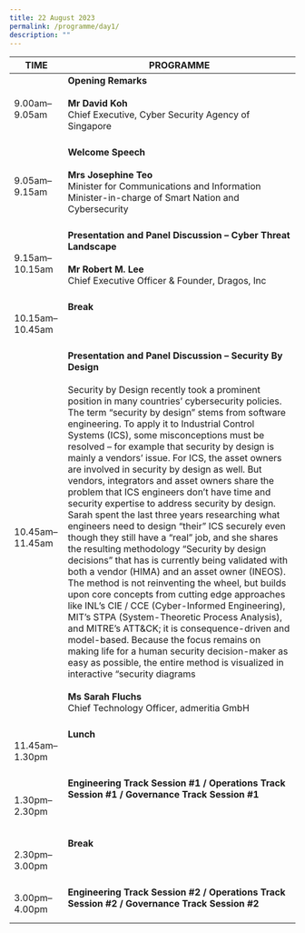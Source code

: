 ```yaml
---
title: 22 August 2023
permalink: /programme/day1/
description: ""
---
```

| **TIME**              | **PROGRAMME**                                                                                                                                                                         |
|-------------------|-----------------------------------------------------------------------------------------------------------------------------------------------------------------------------------|
| 9.00am–9.05am   | **Opening Remarks**   <br><br>**Mr David Koh** <br>Chief Executive, Cyber Security Agency of Singapore<br><br> |
| 9.05am–9.15am   | **Welcome Speech**  <br><br>**Mrs Josephine Teo** <br>Minister for Communications and Information<br>Minister-in-charge of Smart Nation and Cybersecurity<br><br>                                                             |
| 9.15am–10.15am  | **Presentation and Panel Discussion – Cyber Threat Landscape**  <br><br><b>Mr Robert M. Lee</b><br>Chief Executive Officer &amp; Founder, Dragos, Inc<br><br>                                                                                                                                           |
| 10.15am–10.45am | **Break**<br><br> <br><br>                                                                                                                                                                        |
| 10.45am–11.45am | **Presentation and Panel Discussion – Security By Design**   <br><br>Security by Design recently took a prominent position in many countries’ cybersecurity policies. The term “security by design” stems from software engineering. To apply it to Industrial Control Systems (ICS), some misconceptions must be resolved – for example that security by design is mainly a vendors’ issue. For ICS, the asset owners are involved in security by design as well. But vendors, integrators and asset owners share the problem that ICS engineers don’t have time and security expertise to address security by design. Sarah spent the last three years researching what engineers need to design “their” ICS securely even though they still have a “real” job, and she shares the resulting methodology “Security by design decisions” that has is currently being validated with both a vendor (HIMA) and an asset owner (INEOS). The method is not reinventing the wheel, but builds upon core concepts from cutting edge approaches like INL’s CIE / CCE (Cyber-Informed Engineering), MIT’s STPA (System-Theoretic Process Analysis), and MITRE’s ATT&amp;CK; it is consequence-driven and model-based. Because the focus remains on making life for a human security decision-maker as easy as possible, the entire method is visualized in interactive “security diagrams<br><br> <b>Ms Sarah Fluchs</b><br>Chief Technology Officer, admeritia GmbH <br><br>                                                                                                                                          |
| 11.45am–1.30pm  | **Lunch** <br><br><br>  <br>                                                                                                                                                                      |
| 1.30pm–2.30pm   | **Engineering Track Session #1 / Operations Track Session #1 / Governance Track Session #1**<br><br><br><br>                                                                 |
| 2.30pm–3.00pm   | **Break**  <br><br><br><br>                                                                                                                                                                       |
| 3.00pm–4.00pm   | **Engineering Track Session #2 / Operations Track Session #2 / Governance Track Session #2**<br><br>                                          |